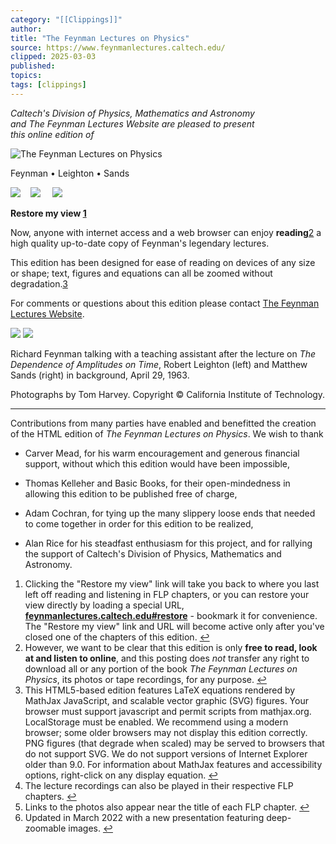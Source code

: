 ```yaml
---
category: "[[Clippings]]"
author: 
title: "The Feynman Lectures on Physics"
source: https://www.feynmanlectures.caltech.edu/
clipped: 2025-03-03
published: 
topics: 
tags: [clippings]
---
```


*Caltech's Division of Physics, Mathematics and Astronomy and The Feynman Lectures Website are pleased to present this online edition of*

![The Feynman Lectures on Physics](https://www.feynmanlectures.caltech.edu/img/flp.png)

Feynman • Leighton • Sands

[![](https://www.feynmanlectures.caltech.edu/img/twit16.png)](https://twitter.com/home?status=Check%20out%20the%20HTML%20edition%20of%20The%20Feynman%20Lectures%20on%20Physics,%20free%20for%20all%20to%20view%20at%20https://www.feynmanlectures.caltech.edu. "Tweet this!")    [![](https://www.feynmanlectures.caltech.edu/img/fb16.png)](https://www.facebook.com/share.php?u=https://www.feynmanlectures.caltech.edu "Share on Facebook.")     ![](https://www.feynmanlectures.caltech.edu/img/email16.png) 

**Restore my view [1](#footnote_1)**

Now, anyone with internet access and a web browser can enjoy **reading**[2](#footnote_2) a high quality up-to-date copy of Feynman's legendary lectures.

This edition has been designed for ease of reading on devices of any size or shape; text, figures and equations can all be zoomed without degradation.[3](#footnote_3)

For comments or questions about this edition please contact [The Feynman Lectures Website](mailto:feynmanlectures@caltech.edu?subject=FLP-NM%20HTML%20Edition).

![](https://www.feynmanlectures.caltech.edu/img/S46_16.jpg) ![](https://www.feynmanlectures.caltech.edu/img/S46_17.jpg)

Richard Feynman talking with a teaching assistant after the lecture on *The Dependence of Amplitudes on Time*, Robert Leighton (left) and Matthew Sands (right) in background, April 29, 1963.

Photographs by Tom Harvey. Copyright © California Institute of Technology.

---

Contributions from many parties have enabled and benefitted the creation of the HTML edition of *The Feynman Lectures on Physics*. We wish to thank

-   Carver Mead, for his warm encouragement and generous financial support, without which this edition would have been impossible,
    
-   Thomas Kelleher and Basic Books, for their open-mindedness in allowing this edition to be published free of charge,
    
-   Adam Cochran, for tying up the many slippery loose ends that needed to come together in order for this edition to be realized,
    
-   Alan Rice for his steadfast enthusiasm for this project, and for rallying the support of Caltech's Division of Physics, Mathematics and Astronomy.
    

1.  Clicking the "Restore my view" link will take you back to where you last left off reading and listening in FLP chapters, or you can restore your view directly by loading a special URL, **[feynmanlectures.caltech.edu#restore](https://www.feynmanlectures.caltech.edu/#restore)** - bookmark it for convenience. The "Restore my view" link and URL will become active only after you've closed one of the chapters of this edition. [↩](#footnote_source_1)
2.  However, we want to be clear that this edition is only **free to read, look at and listen to online**, and this posting does *not* transfer any right to download all or any portion of the book *The Feynman Lectures on Physics*, its photos or tape recordings, for any purpose. [↩](#footnote_source_2)
3.  This HTML5-based edition features LaTeX equations rendered by MathJax JavaScript, and scalable vector graphic (SVG) figures. Your browser must support javascript and permit scripts from mathjax.org. LocalStorage must be enabled. We recommend using a modern browser; some older browsers may not display this edition correctly. PNG figures (that degrade when scaled) may be served to browsers that do not support SVG. We do not support versions of Internet Explorer older than 9.0. For information about MathJax features and accessibility options, right-click on any display equation. [↩](#footnote_source_3)
4.  The lecture recordings can also be played in their respective FLP chapters. [↩](#footnote_source_4)
5.  Links to the photos also appear near the title of each FLP chapter. [↩](#footnote_source_5)
6.  Updated in March 2022 with a new presentation featuring deep-zoomable images. [↩](#footnote_source_6)